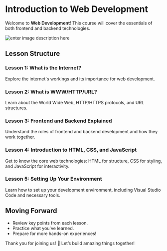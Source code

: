 # **Introduction to Web Development**

Welcome to **Web Development**! This course will cover the essentials of both frontend and backend technologies.

![enter image description here](https://i.im.ge/2024/08/19/fhaHP8.Screenshot-from-2024-08-19-12-12-13.png)

## **Lesson Structure**

### **Lesson 1: What is the Internet?**
Explore the internet's workings and its importance for web development.

### **Lesson 2: What is WWW/HTTP/URL?**
Learn about the World Wide Web, HTTP/HTTPS protocols, and URL structures.

### **Lesson 3: Frontend and Backend Explained**
Understand the roles of frontend and backend development and how they work together.

### **Lesson 4: Introduction to HTML, CSS, and JavaScript**
Get to know the core web technologies: HTML for structure, CSS for styling, and JavaScript for interactivity.

### **Lesson 5: Setting Up Your Environment**
Learn how to set up your development environment, including Visual Studio Code and necessary tools.

## **Moving Forward**
- Review key points from each lesson.
- Practice what you've learned.
- Prepare for more hands-on experiences!

Thank you for joining us! 🚀 Let’s build amazing things together!

<!--stackedit_data:
eyJoaXN0b3J5IjpbLTEwMzU3ODI4NjAsLTE0MjQ1MTU1NjddfQ
==
-->